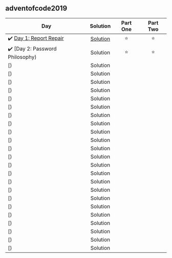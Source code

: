 ## adventofcode2019

| Day | Solution | Part One | Part Two | 
|---|:---:|:---:|:---:|
|✔️ [Day 1: Report Repair](https://adventofcode.com/2019/day/1) | [Solution](https://github.com/tvigg/adventofcode2020/tree/main/day1) | ⭐️ | ⭐️ |
|✔️ [Day 2: Password Philosophy) | Solution | ⭐️ | ⭐️ |
| [) | Solution |  |  |
| [) | Solution |  |  |
| [) |  Solution  |  |  |
| [) |  Solution  |  |  |
| [) |  Solution  |  |  |
| [) |  Solution  |  |  |
| [) |  Solution  |  |  |
| [) |  Solution  |  |  |
| [) |  Solution  |  |  |
| [) |  Solution  |  |  |
| [) |  Solution  |  |  |
| [) |  Solution  |  |  |
| [) |  Solution  |  |  |
| [) |  Solution  |  |  |
| [) |  Solution  |  |  |
| [) |  Solution  |  |  |
| [) |  Solution  |  |  |
| [) |  Solution  |  |  |
| [) |  Solution  |  |  |
| [) |  Solution  |  |  |
| [) |  Solution  |  |  |
| [) |  Solution  |  |  |
| [) |  Solution  |  |  |
